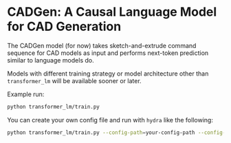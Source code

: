 # CADGen: A Causal Language Model for CAD Generation
The CADGen model (for now) takes sketch-and-extrude command sequence for CAD models as input and performs next-token prediction similar to language models do.

Models with different training strategy or model architecture other than `transformer_lm` will be available sooner or later.

Example run:
```bash
python transformer_lm/train.py
```

You can create your own config file and run with `hydra` like the following:
```bash
python transformer_lm/train.py --config-path=your-config-path --config-name=your-config-filename
```

